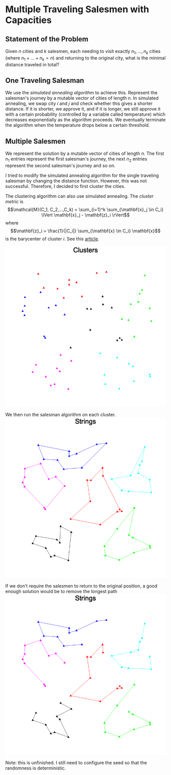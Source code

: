# Multiple Traveling Salesmen with Capacities
## Statement of the Problem
Given $n$ cities and $k$ salesmen, each needing to visit exactly $n_1, ..., n_k$ cities (where $n_1 + ... + n_k = n$) and returning to the original city, what is the minimal distance traveled in total?
## One Traveling Salesman
We use the _simulated annealing algorithm_ to achieve this. Represent the salesman's journey by a mutable vector of cities of length $n$. In simulated annealing, we swap city $i$ and $j$ and check whether this gives a shorter distance. If it is shorter, we approve it, and if it is longer, we still approve it with a certain probability (controlled by a variable called temperature) which decreases exponentially as the algorithm proceeds. We eventually terminate the algorithm when the temperature drops below a certain threshold.
## Multiple Salesmen
We represent the solution by a mutable vector of cities of length $n$. The first $n_1$ entries represent the first salesman's journey, the next $n_2$ entries represent the second salesman's journey and so on. 

I tried to modify the simulated annealing algorithm for the single traveling salesman by changing the distance function. However, this was not successful. Therefore, I decided to first cluster the cities. 

The clustering algorithm can also use simulated annealing. The _cluster metric_ is 
$$\mathcal{M}(C_1, C_2,...,C_k) = \sum_{i=1}^k \sum_{\mathbf{x}_j \in C_i} \lVert \mathbf{x}_j - \mathbf{z}_i \rVert$$ 
where $$\mathbf{z}_i = \frac{1}{|C_i|} \sum_{\mathbf{x} \in C_i} \mathbf{x}$$ 
is the barycenter of cluster $i$. See this [article](http://library.isical.ac.in:8080/jspui/bitstream/10263/5650/1/Clustering%20using%20simulated%20annealing%20with%20probabilistic%20redistribution-IJOPRAAI-15-2-2001-%20p%20269-285.pdf).

![clusters](./images/clusters.png "Clusters")

We then run the salesman algorithm on each cluster.
![closed_strings](./images/closed_strings.png "Closed strings")

If we don't require the salesmen to return to the original position, a good enough solution would be to remove the longest path 
![open_strings](./images/open_strings.png "Open strings")

Note: this is unfinished. I still need to configure the seed so that the randomness is deterministic.